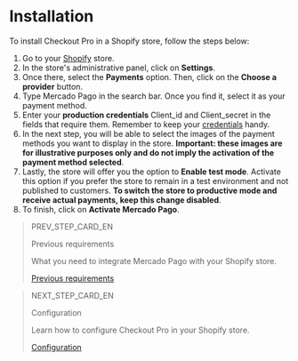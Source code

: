 # Installation

To install Checkout Pro in a Shopify store, follow the steps below:

1. Go to your [Shopify](https://accounts.shopify.com/store-login) store.
2. In the store's administrative panel, click on **Settings**.
3. Once there, select the **Payments** option. Then, click on the **Choose a provider** button.
4. Type Mercado Pago in the search bar. Once you find it, select it as your payment method.
5. Enter your **production credentials** Client_id and Client_secret in the fields that require them. Remember to keep your [credentials](/docs/shopify/additional-content/credentials) handy.
6. In the next step, you will be able to select the images of the payment methods you want to display in the store. **Important: these images are for illustrative purposes only and do not imply the activation of the payment method selected**.
7. Lastly, the store will offer you the option to **Enable test mode**. Activate this option if you prefer the store to remain in a test environment and not published to customers. **To switch the store to productive mode and receive actual payments, keep this change disabled**. 
8. To finish, click on **Activate Mercado Pago**. 
 

> PREV_STEP_CARD_EN
>
> Previous requirements
>
> What you need to integrate Mercado Pago with your Shopify store.
>
> [Previous requirements](/developers/en/docs/shopify/requirements)

> NEXT_STEP_CARD_EN
>
> Configuration
>
> Learn how to configure Checkout Pro in your Shopify store.
>
> [Configuration](/developers/en/docs/shopify/configuration)
